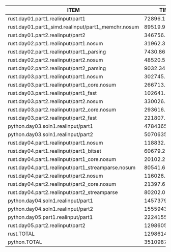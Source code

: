 |ITEM                                              |       TIME(ns)|       TIME(µs)|       TIME(ms)|        TIME(s)|
|--------------------------------------------------|---------------|---------------|---------------|---------------|
|rust.day01.part1.realinput/part1                  |     72896.11ns|        72.90µs|         0.07ms|          0.00s|
|rust.day01.part1_simd.realinput/part1_memchr.nosum|     89519.96ns|        89.52µs|         0.09ms|          0.00s|
|rust.day01.part2.realinput/part2                  |    346756.31ns|       346.76µs|         0.35ms|          0.00s|
|rust.day02.part1.realinput/part1.nosum            |     31962.39ns|        31.96µs|         0.03ms|          0.00s|
|rust.day02.part1.realinput/part1_parsing          |      7430.86ns|         7.43µs|         0.01ms|          0.00s|
|rust.day02.part2.realinput/part2.nosum            |     48520.51ns|        48.52µs|         0.05ms|          0.00s|
|rust.day02.part2.realinput/part2_parsing          |      9032.34ns|         9.03µs|         0.01ms|          0.00s|
|rust.day03.part1.realinput/part1.nosum            |    302745.66ns|       302.75µs|         0.30ms|          0.00s|
|rust.day03.part1.realinput/part1_core.nosum       |    266713.08ns|       266.71µs|         0.27ms|          0.00s|
|rust.day03.part1.realinput/part1_fast             |    102641.94ns|       102.64µs|         0.10ms|          0.00s|
|rust.day03.part2.realinput/part2.nosum            |    330026.35ns|       330.03µs|         0.33ms|          0.00s|
|rust.day03.part2.realinput/part2_core.nosum       |    293616.98ns|       293.62µs|         0.29ms|          0.00s|
|rust.day03.part2.realinput/part2_fast             |    221807.52ns|       221.81µs|         0.22ms|          0.00s|
|python.day03.soln1.realinput/part1                |   4784365.16ns|      4784.37µs|         4.78ms|          0.00s|
|python.day03.soln1.realinput/part2                |   5070635.30ns|      5070.64µs|         5.07ms|          0.01s|
|rust.day04.part1.realinput/part1.nosum            |    118832.78ns|       118.83µs|         0.12ms|          0.00s|
|rust.day04.part1.realinput/part1_bitset           |     60679.28ns|        60.68µs|         0.06ms|          0.00s|
|rust.day04.part1.realinput/part1_core.nosum       |     20102.21ns|        20.10µs|         0.02ms|          0.00s|
|rust.day04.part1.realinput/part1_streamparse.nosum|     80541.68ns|        80.54µs|         0.08ms|          0.00s|
|rust.day04.part2.realinput/part2.nosum            |    116026.32ns|       116.03µs|         0.12ms|          0.00s|
|rust.day04.part2.realinput/part2_core.nosum       |     21397.67ns|        21.40µs|         0.02ms|          0.00s|
|rust.day04.part2.realinput/part2_streamparse      |     80202.08ns|        80.20µs|         0.08ms|          0.00s|
|python.day04.soln1.realinput/part1                |   1457379.75ns|      1457.38µs|         1.46ms|          0.00s|
|python.day04.soln1.realinput/part2                |   1555943.55ns|      1555.94µs|         1.56ms|          0.00s|
|python.day05.part1.realinput/part1                |  22241554.30ns|     22241.55µs|        22.24ms|          0.02s|
|rust.day05.part2.realinput/part2                  |129860511656.10ns| 129860511.66µs|    129860.51ms|        129.86s|
|rust.TOTAL                                        |129861413102.54ns| 129861413.10µs|    129861.41ms|        129.86s|
|python.TOTAL                                      |  35109878.05ns|     35109.88µs|        35.11ms|          0.04s|
